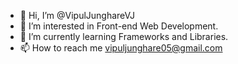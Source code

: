 - 👋 Hi, I’m @VipulJunghareVJ
- 👀 I’m interested in Front-end Web Development.
- 🌱 I’m currently learning Frameworks and Libraries.
- 📫 How to reach me vipuljunghare05@gmail.com

<!---
VipulJunghareVJ/VipulJunghareVJ is a ✨ special ✨ repository because its `README.md` (this file) appears on your GitHub profile.
You can click the Preview link to take a look at your changes.
--->
